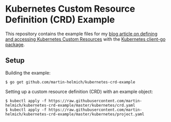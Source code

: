 # Kubernetes Custom Resource Definition (CRD) Example

This repository contains the example files for my [blog article on defining and accessing Kubernetes Custom Resources](https://www.martin-helmich.de/en/blog/kubernetes-crd-client.html) with the [Kubernetes client-go package](https://github.com/kubernetes/client-go).

## Setup

Building the example:

    $ go get github.com/martin-helmich/kubernetes-crd-example

Setting up a custom resource definition (CRD) with an example object:

    $ kubectl apply -f https://raw.githubusercontent.com/martin-helmich/kubernetes-crd-example/master/kubernetes/crd.yaml
    $ kubectl apply -f https://raw.githubusercontent.com/martin-helmich/kubernetes-crd-example/master/kubernetes/project.yaml
